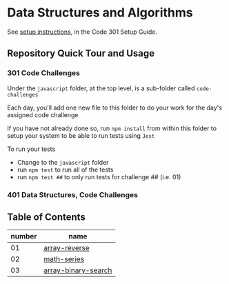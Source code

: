 # Data Structures and Algorithms

See [setup instructions](https://codefellows.github.io/setup-guide/code-301/3-code-challenges), in the Code 301 Setup Guide.

## Repository Quick Tour and Usage

### 301 Code Challenges

Under the `javascript` folder, at the top level, is a sub-folder called `code-challenges`

Each day, you'll add one new file to this folder to do your work for the day's assigned code challenge

If you have not already done so, run `npm install` from within this folder to setup your system to be able to run tests using `Jest`

To run your tests

- Change to the `javascript` folder
- run `npm test` to run all of the tests
- run `npm test ##` to only run tests for challenge ## (i.e. 01)

### 401 Data Structures, Code Challenges

## Table of Contents

| number | name |
| ------ | ---- |
| 01     | [array-reverse](https://mohmmadnoorjebreen.github.io/data-structures-and-algorithms/python/python-array-revers/)|
| 02     | [math-series](https://github.com/mohmmadnoorjebreen/data-structures-and-algorithms/pull/17)|
| 03     | [array-binary-search](https://github.com/mohmmadnoorjebreen/data-structures-and-algorithms/pull/18)|

